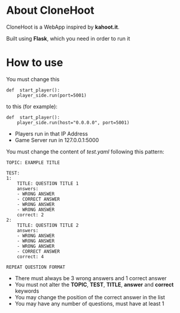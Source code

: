 # About CloneHoot

CloneHoot is a WebApp inspired by **kahoot.it**.

Built using **Flask**, which you need  in order to run it

# How to use

You must change this

    def  start_player():
	    player_side.run(port=5001)
	    
to this (for example):

    def  start_player():
	    player_side.run(host="0.0.0.0", port=5001)

 - Players run in that IP Address
 - Game Server run in 127.0.0.1:5000

You must change the content of *test.yaml* following this pattern:

    TOPIC: EXAMPLE TITLE

    TEST:
    1:
        TITLE: QUESTION TITLE 1
        answers:
        - WRONG ANSWER
        - CORRECT ANSWER
        - WRONG ANSWER
        - WRONG ANSWER
        correct: 2
    2:
        TITLE: QUESTION TITLE 2
        answers:
        - WRONG ANSWER
        - WRONG ANSWER
        - WRONG ANSWER
        - CORRECT ANSWER
        correct: 4
    
    REPEAT QUESTION FORMAT


 - There must always be 3 wrong answers and 1 correct answer
 - You must not alter the **TOPIC**, **TEST**, **TITLE**, **answer** and **correct** keywords 
 - You may change the position of the correct answer in the list
 - You may have any number of questions, must have at least 1
